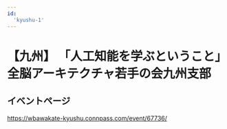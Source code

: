 ```yaml
---
id:
  'kyushu-1'
---
```


# 【九州】 「人工知能を学ぶということ」全脳アーキテクチャ若手の会九州支部

## イベントページ
https://wbawakate-kyushu.connpass.com/event/67736/
